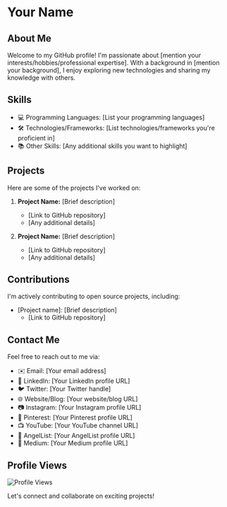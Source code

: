 # Your Name

## About Me
Welcome to my GitHub profile! I'm passionate about [mention your interests/hobbies/professional expertise]. With a background in [mention your background], I enjoy exploring new technologies and sharing my knowledge with others.

## Skills
- 💻 Programming Languages: [List your programming languages]
- 🛠️ Technologies/Frameworks: [List technologies/frameworks you're proficient in]
- 📚 Other Skills: [Any additional skills you want to highlight]

## Projects
Here are some of the projects I've worked on:
1. **Project Name:** [Brief description]
   - [Link to GitHub repository]
   - [Any additional details]

2. **Project Name:** [Brief description]
   - [Link to GitHub repository]
   - [Any additional details]

## Contributions
I'm actively contributing to open source projects, including:
- [Project name]: [Brief description]
  - [Link to GitHub repository]

## Contact Me
Feel free to reach out to me via:
- ✉️ Email: [Your email address]
- 💼 LinkedIn: [Your LinkedIn profile URL]
- 🐦 Twitter: [Your Twitter handle]
- 🌐 Website/Blog: [Your website/blog URL]
- 📷 Instagram: [Your Instagram profile URL]
- 📌 Pinterest: [Your Pinterest profile URL]
- 📺 YouTube: [Your YouTube channel URL]
- 👔 AngelList: [Your AngelList profile URL]
- 📝 Medium: [Your Medium profile URL]

## Profile Views
![Profile Views](https://komarev.com/ghpvc/?username=your-github-username&color=brightgreen)

Let's connect and collaborate on exciting projects!
